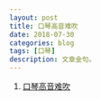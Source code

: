 ```yaml
---
layout: post
title: 口琴高音难吹
date: 2018-07-30
categories: blog
tags: [口琴]
description: 文章金句。
---
```


1. [口琴高音难吹](https://www.bilibili.com/video/av22978073)
